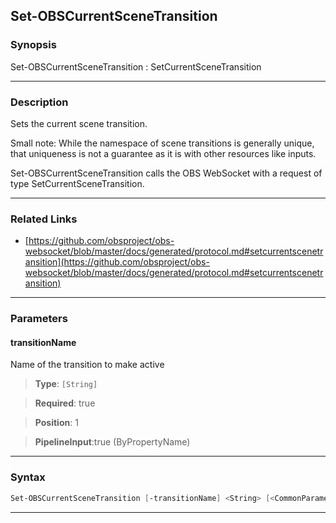 Set-OBSCurrentSceneTransition
-----------------------------
### Synopsis
Set-OBSCurrentSceneTransition : SetCurrentSceneTransition

---
### Description

Sets the current scene transition.

Small note: While the namespace of scene transitions is generally unique, that uniqueness is not a guarantee as it is with other resources like inputs.


Set-OBSCurrentSceneTransition calls the OBS WebSocket with a request of type SetCurrentSceneTransition.

---
### Related Links
* [https://github.com/obsproject/obs-websocket/blob/master/docs/generated/protocol.md#setcurrentscenetransition](https://github.com/obsproject/obs-websocket/blob/master/docs/generated/protocol.md#setcurrentscenetransition)



---
### Parameters
#### **transitionName**

Name of the transition to make active



> **Type**: ```[String]```

> **Required**: true

> **Position**: 1

> **PipelineInput**:true (ByPropertyName)



---
### Syntax
```PowerShell
Set-OBSCurrentSceneTransition [-transitionName] <String> [<CommonParameters>]
```
---
